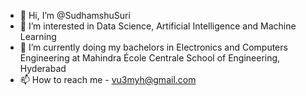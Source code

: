 - 👋 Hi, I’m @SudhamshuSuri
- 👀 I’m interested in Data Science, Artificial Intelligence and Machine Learning
- 🌱 I’m currently doing my bachelors in Electronics and Computers Engineering at Mahindra École Centrale School of Engineering, Hyderabad
- 📫 How to reach me - vu3myh@gmail.com

<!---
SudhamshuSuri/SudhamshuSuri is a ✨ special ✨ repository because its `README.md` (this file) appears on your GitHub profile.
You can click the Preview link to take a look at your changes.
--->

